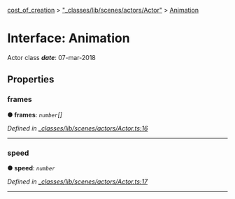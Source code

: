 [cost_of_creation](../README.md) > ["_classes/lib/scenes/actors/Actor"](../modules/__classes_lib_scenes_actors_actor_.md) > [Animation](../interfaces/__classes_lib_scenes_actors_actor_.animation.md)



# Interface: Animation


Actor class
*__date__*: 07-mar-2018



## Properties
<a id="frames"></a>

###  frames

**●  frames**:  *`number`[]* 

*Defined in [_classes/lib/scenes/actors/Actor.ts:16](https://github.com/codeartisticninja/cost_of_creation/blob/6562fe6/src/script/_classes/lib/scenes/actors/Actor.ts#L16)*





___

<a id="speed"></a>

###  speed

**●  speed**:  *`number`* 

*Defined in [_classes/lib/scenes/actors/Actor.ts:17](https://github.com/codeartisticninja/cost_of_creation/blob/6562fe6/src/script/_classes/lib/scenes/actors/Actor.ts#L17)*





___


